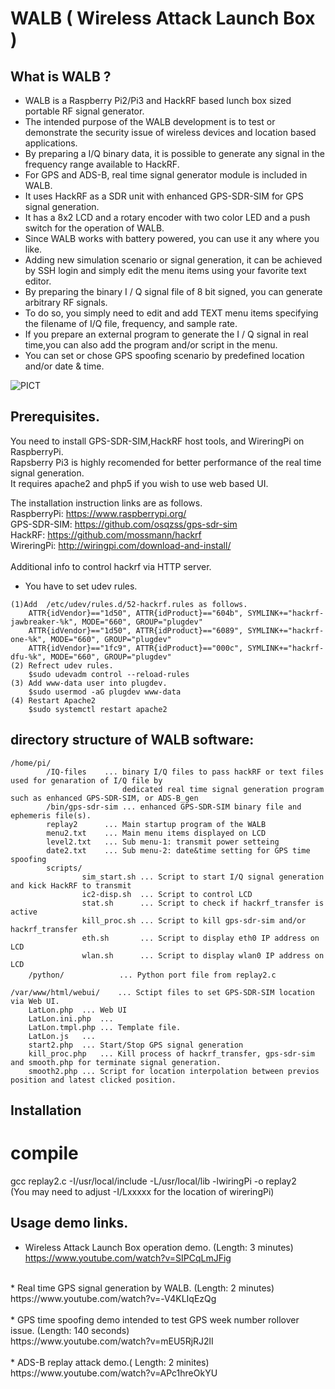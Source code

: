 # WALB ( Wireless Attack Launch Box ) 
## What is WALB ?
* WALB is a Raspberry Pi2/Pi3 and HackRF based lunch box sized portable RF signal generator.
* The intended purpose of the WALB development is to test or demonstrate the security issue of wireless devices and location based applications.
* By preparing a I/Q binary data, it is possible to generate any signal in the frequency range available to HackRF.
* For GPS and ADS-B, real time signal generator module is included in WALB.
* It uses HackRF as a SDR unit with enhanced GPS-SDR-SIM for GPS signal generation.
* It has a 8x2 LCD and a rotary encoder with two color LED and a push switch for the operation of WALB.
* Since WALB works with battery powered, you can use it any where you like.
* Adding new simulation scenario or signal generation, it can be achieved by SSH login and simply edit the menu items using your favorite text editor. 
* By preparing the binary I / Q signal file of 8 bit signed, you can generate arbitrary RF signals.
* To do so, you simply need to edit and add TEXT menu items specifying the filename of I/Q file, frequency, and sample rate.
* If you prepare an external program to generate the I / Q signal in real time,you can also add the program and/or script in the menu. 
* You can set or chose GPS spoofing scenario by predefined location and/or date & time.

![PICT](https://github.com/crecentmoon/WALB/blob/master/images/WALB.png)

## Prerequisites. 
You need to install GPS-SDR-SIM,HackRF host tools, and WireringPi on RaspberryPi.<br>
Rapsberry Pi3 is highly recomended for better performance of the real time signal generation.<br>
It requires apache2 and php5 if you wish to use web based UI.<br>

The installation instruction links are as follows.<br> 
RaspberryPi:
https://www.raspberrypi.org/<br>
GPS-SDR-SIM: 
https://github.com/osqzss/gps-sdr-sim<br>
HackRF:
https://github.com/mossmann/hackrf<br>
WireringPi:
http://wiringpi.com/download-and-install/
<br><br>
Additional info to control hackrf via HTTP server.<br>
* You have to set udev rules.<br>
```
(1)Add  /etc/udev/rules.d/52-hackrf.rules as follows.
	ATTR{idVendor}=="1d50", ATTR{idProduct}=="604b", SYMLINK+="hackrf-jawbreaker-%k", MODE="660", GROUP="plugdev"
	ATTR{idVendor}=="1d50", ATTR{idProduct}=="6089", SYMLINK+="hackrf-one-%k", MODE="660", GROUP="plugdev"
	ATTR{idVendor}=="1fc9", ATTR{idProduct}=="000c", SYMLINK+="hackrf-dfu-%k", MODE="660", GROUP="plugdev"
(2) Refrect udev rules.
	$sudo udevadm control --reload-rules
(3) Add www-data user into plugdev.
	$sudo usermod -aG plugdev www-data
(4) Restart Apache2
	$sudo systemctl restart apache2
```

## directory structure of WALB software:<br>
```
/home/pi/
        /IQ-files    ... binary I/Q files to pass hackRF or text files used for genaration of I/Q file by 
                         dedicated real time signal generation program such as enhanced GPS-SDR-SIM, or ADS-B_gen
        /bin/gps-sdr-sim ... enhanced GPS-SDR-SIM binary file and  ephemeris file(s).
        replay2      ... Main startup program of the WALB
        menu2.txt    ... Main menu items displayed on LCD
        level2.txt   ... Sub menu-1: transmit power setteing
        date2.txt    ... Sub menu-2: date&time setting for GPS time spoofing
        scripts/
                sim_start.sh ... Script to start I/Q signal generation and kick HackRF to transmit
                ic2-disp.sh  ... Script to control LCD
                stat.sh      ... Script to check if hackrf_transfer is active
                kill_proc.sh ... Script to kill gps-sdr-sim and/or hackrf_transfer
                eth.sh       ... Script to display eth0 IP address on LCD
                wlan.sh      ... Script to display wlan0 IP address on LCD
	/python/		　　 ... Python port file from replay2.c

/var/www/html/webui/    ... Sctipt files to set GPS-SDR-SIM location via Web UI. 
	LatLon.php	... Web UI
	LatLon.ini.php	...  
	LatLon.tmpl.php	... Template file.
	LatLon.js	... 
	start2.php	... Start/Stop GPS signal generation
	kill_proc.php	... Kill process of hackrf_transfer, gps-sdr-sim and smooth.php for terminate signal generation.
	smooth2.php	... Script for location interpolation between previos position and latest clicked position.
```    
## Installation
# compile
gcc replay2.c -I/usr/local/include -L/usr/local/lib -lwiringPi -o replay2<br>
(You may need to adjust -I/Lxxxxx for the location of wireringPi)<br>

## Usage demo links.<br>
* Wireless Attack Launch Box operation demo. (Length: 3 minutes)<br>
https://www.youtube.com/watch?v=SIPCqLmJFig<br>
<br>
* Real time GPS signal generation by WALB. (Length: 2 minutes)<br>
https://www.youtube.com/watch?v=-V4KLIqEzQg<br>
<br>
* GPS time spoofing demo intended to test GPS week number rollover issue. (Length: 140 seconds)<br>
https://www.youtube.com/watch?v=mEU5RjRJ2lI<br>
<br>
* ADS-B replay attack demo.( Length: 2 minites)<br>
https://www.youtube.com/watch?v=APc1hreOkYU<br>
